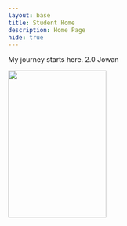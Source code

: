 ```yaml
---
layout: base
title: Student Home 
description: Home Page
hide: true
---
```


My journey starts here. 2.0 Jowan

<img src="https://i.pinimg.com/originals/25/e3/f7/25e3f70fbcd49d9798d8f2f6e43fa1c4.gif" width= "200" height="300">
